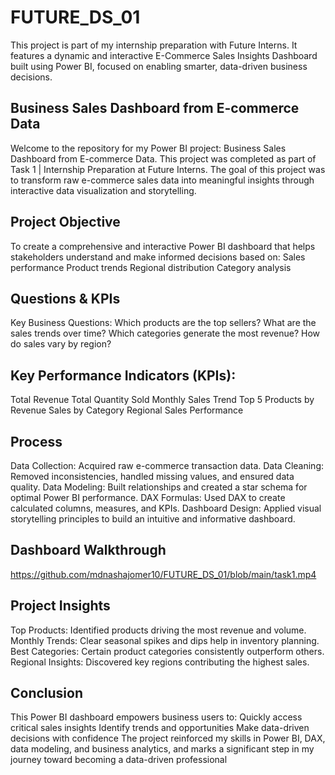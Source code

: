 # FUTURE_DS_01
This project is part of my internship preparation with Future Interns. It features a dynamic and interactive E-Commerce Sales Insights Dashboard built using Power BI, focused on enabling smarter, data-driven business decisions.
## Business Sales Dashboard from E-commerce Data
Welcome to the repository for my Power BI project: Business Sales Dashboard from E-commerce Data. This project was completed as part of Task 1 | Internship Preparation at Future Interns. The goal of this project was to transform raw e-commerce sales data into meaningful insights through interactive data visualization and storytelling.

## Project Objective
To create a comprehensive and interactive Power BI dashboard that helps stakeholders understand and make informed decisions based on:
Sales performance
Product trends
Regional distribution
Category analysis

## Questions & KPIs
Key Business Questions:
Which products are the top sellers?
What are the sales trends over time?
Which categories generate the most revenue?
How do sales vary by region?

## Key Performance Indicators (KPIs):
Total Revenue
Total Quantity Sold
Monthly Sales Trend
Top 5 Products by Revenue
Sales by Category
Regional Sales Performance

## Process
Data Collection: Acquired raw e-commerce transaction data.
Data Cleaning: Removed inconsistencies, handled missing values, and ensured data quality.
Data Modeling: Built relationships and created a star schema for optimal Power BI performance.
DAX Formulas: Used DAX to create calculated columns, measures, and KPIs.
Dashboard Design: Applied visual storytelling principles to build an intuitive and informative dashboard.

## Dashboard Walkthrough
https://github.com/mdnashajomer10/FUTURE_DS_01/blob/main/task1.mp4

## Project Insights
Top Products: Identified products driving the most revenue and volume.
Monthly Trends: Clear seasonal spikes and dips help in inventory planning.
Best Categories: Certain product categories consistently outperform others.
Regional Insights: Discovered key regions contributing the highest sales.

## Conclusion
This Power BI dashboard empowers business users to:
Quickly access critical sales insights
Identify trends and opportunities
Make data-driven decisions with confidence
The project reinforced my skills in Power BI, DAX, data modeling, and business analytics, and marks a significant step in my journey toward becoming a data-driven professional


